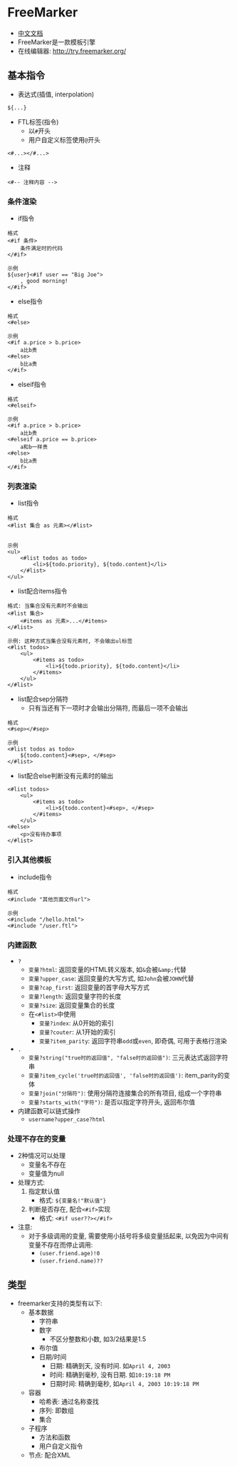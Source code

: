 # FreeMarker

* [中文文档](http://freemarker.foofun.cn/index.html)
* FreeMarker是一款模板引擎
* 在线编辑器: http://try.freemarker.org/


## 基本指令

* 表达式(插值, interpolation)

```
${...}
```

* FTL标签(指令)
    - 以`#`开头
    - 用户自定义标签使用`@`开头

```
<#...></#...>
```

* 注释

```
<#-- 注释内容 -->
```

### 条件渲染

* if指令

```
格式
<#if 条件>
    条件满足时的代码
</#if>

示例
${user}<#if user == "Big Joe">
    , good morning!
</#if>
```

* else指令

```
格式
<#else>

示例
<#if a.price > b.price>
    a比b贵
<#else>
    b比a贵
</#if>
```

* elseif指令

```
格式
<#elseif>

示例
<#if a.price > b.price>
    a比b贵
<#elseif a.price == b.price>
    a和b一样贵
<#else>
    b比a贵
</#if>
```


### 列表渲染

* list指令

```
格式
<#list 集合 as 元素></#list>


示例
<ul>
    <#list todos as todo>
        <li>${todo.priority}, ${todo.content}</li>
    </#list>
</ul>
```

* list配合items指令

```
格式: 当集合没有元素时不会输出
<#list 集合>
    <#items as 元素>...</#items>
</#list>

示例: 这种方式当集合没有元素时, 不会输出ul标签
<#list todos>
    <ul>
        <#items as todo>
            <li>${todo.priority}, ${todo.content}</li>
        </#items>
    </ul>
</#list>
```

* list配合sep分隔符
    - 只有当还有下一项时才会输出分隔符, 而最后一项不会输出

```
格式
<#sep></#sep>

示例
<#list todos as todo>
    ${todo.content}<#sep>, </#sep>
</#list>
```

* list配合else判断没有元素时的输出

```
<#list todos>
    <ul>
        <#items as todo>
            <li>${todo.content}<#sep>, </#sep>
        </#items>
    </ul>
<#else>
    <p>没有待办事项
</#list>
```


### 引入其他模板

* include指令

```
格式
<#include "其他页面文件url">

示例
<#include "/hello.html">
<#include "/user.ftl">
```


### 内建函数

* `?`
    - `变量?html`: 返回变量的HTML转义版本, 如`&`会被`&amp;`代替
    - `变量?upper_case`: 返回变量的大写方式, 如`John`会被`JOHN`代替
    - `变量?cap_first`: 返回变量的首字母大写方式
    - `变量?length`: 返回变量字符的长度
    - `变量?size`: 返回变量集合的长度
    - 在`<#list>`中使用
        - `变量?index`: 从0开始的索引
        - `变量?couter`: 从1开始的索引
        - `变量?item_parity`: 返回字符串`odd`或`even`, 即奇偶, 可用于表格行渲染
* `.`
    - `变量?string("true时的返回值", "false时的返回值")`: 三元表达式返回字符串
    - `变量?item_cycle('true时的返回值', 'false时的返回值')`: item_parity的变体
    - `变量?join("分隔符")`: 使用分隔符连接集合的所有项目, 组成一个字符串
    - `变量?starts_with("字符")`: 是否以指定字符开头, 返回布尔值
* 内建函数可以链式操作
    - `username?upper_case?html`


### 处理不存在的变量

* 2种情况可以处理
    - 变量名不存在
    - 变量值为null
* 处理方式:
    1. 指定默认值
        - 格式: `${变量名!"默认值"}`
    2. 判断是否存在, 配合`<#if>`实现
        - 格式: `<#if user??></#if>`
* 注意:
    - 对于多级调用的变量, 需要使用小括号将多级变量括起来, 以免因为中间有变量不存在而停止调用: 
        - `(user.friend.age)!0`
        - `(user.friend.name)??`


## 类型

* freemarker支持的类型有以下:
    - 基本数据
        - 字符串
        - 数字
            - 不区分整数和小数, 如3/2结果是1.5
        - 布尔值
        - 日期/时间
            - 日期: 精确到天, 没有时间. 如`April 4, 2003`
            - 时间: 精确到毫秒, 没有日期. 如`10:19:18 PM`
            - 日期时间: 精确到毫秒, 如`April 4, 2003 10:19:18 PM`
    - 容器
        - 哈希表: 通过名称查找
        - 序列: 即数组
        - 集合
    - 子程序
        - 方法和函数
        - 用户自定义指令
    - 节点: 配合XML

